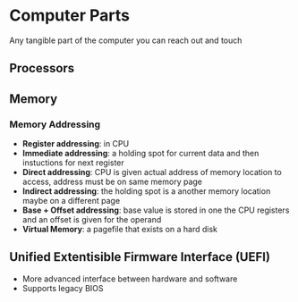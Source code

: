 # Computer Parts
Any tangible part of the computer you can reach out and touch 

## Processors
  
 
## Memory



### Memory Addressing
- **Register addressing**: in CPU
- **Immediate addressing**: a holding spot for current data and then instuctions for next register
- **Direct addressing**: CPU is given actual address of memory location to access, address must be on same memory page
- **Indirect addressing**: the holding spot is a another memory location maybe on a different page
- **Base + Offset addressing**: base value is stored in one the CPU registers and an offset is given for the operand
- **Virtual Memory**: a pagefile that exists on a hard disk


## Unified Extentisible Firmware Interface (UEFI)
- More advanced interface between hardware and software
- Supports legacy BIOS



